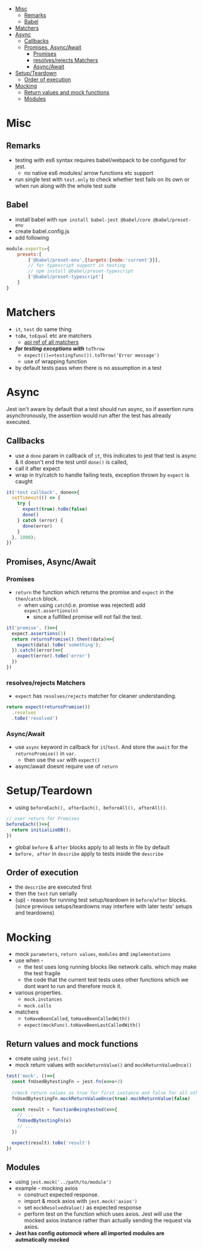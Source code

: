 - [Misc](#misc)
  - [Remarks](#remarks)
  - [Babel](#babel)
- [Matchers](#matchers)
- [Async](#async)
  - [Callbacks](#callbacks)
  - [Promises, Async/Await](#promises-asyncawait)
    - [Promises](#promises)
    - [resolves/rejects Matchers](#resolvesrejects-matchers)
    - [Async/Await](#asyncawait)
- [Setup/Teardown](#setupteardown)
  - [Order of execution](#order-of-execution)
- [Mocking](#mocking)
  - [Return values and mock functions](#return-values-and-mock-functions)
  - [Modules](#modules)

# Misc
## Remarks
- testing with es6 syntax requires babel/webpack to be configured for jest.
  - no native es6 modules/ arrow functions etc support
- run single test with `test.only` to check whether test fails on its own or when run along with the whole test suite

## Babel
- install babel with `npm install babel-jest @babel/core @babel/preset-env`
- create babel.config.js
- add following
```js
module.exports={
    presets:[
        ['@babel/preset-env',{targets:{node:'current'}}],
        // for typescript support in testing
        // npm install @babel/preset-typescript
        ['@babel/preset-typescript']
    ]
}
```

# Matchers
- `it`, `test` do same thing
- `toBe`, `toEqual` etc are matchers
  - [api ref of all matchers](https://jestjs.io/docs/expect)
- ***for testing exceptions with*** `toThrow`
  - `expect(()=>testingfunc()).toThrow('Error message')`
  - use of wrapping function
- by default tests pass when there is no assumption in a test

# Async
Jest isn't aware by default that a test should run async, so if assertion runs asynchronously,
the assertion would run after the test has already executed.
## Callbacks
- use a `done` param in callback of `it`, this indicates to jest that test is async & it doesn't end the test until `done()` is called,
- call it after expect
- wrap in try/catch to handle failing tests, exception thrown by `expect` is caught
```js
it('test callback', done=>{
  setTimeout(() => {
    try {
      expect(true).toBe(false)
      done()
    } catch (error) {
      done(error)
    }
  }, 1000);
})
```

## Promises, Async/Await
### Promises
- `return` the function which returns the promise and `expect` in the `then`/`catch` block.
  - when using `catch`(i.e. promise was rejected) add `expect.assertions(n)`
    - since a fulfilled promise will not fail the test.
```js
it('promise', ()=>{
  expect.assertions(1)
  return returnsPromise().then((data)=>{
    expect(data).toBe('something');
  }).catch((error)=>{
    expect(error).toBe('error')
  })
})
```
### resolves/rejects Matchers
- `expect` has `resolves/rejects` matcher for cleaner understanding.
```js
return expect(returnsPromise())
  .resolves
  .toBe('resolved')
```

### Async/Await
- use `async` keyword in callback for `it`/`test`. And store the `await` for the `returnsPromise()` in `var`.
  - then use the `var` with `expect()`
- async/await doesnt require use of `return`

# Setup/Teardown
- using `beforeEach(), afterEach(), beforeAll(), afterAll()`.
```js
// user return for Promises
beforeEach(()=>{
  return initializeDB();
})
```
- global `before` & `after` blocks apply to all tests in file by default
- `before, after` in `describe` apply to tests inside the `describe`

## Order of execution
- the `describe` are executed first
- then the `test` run serially
- (up) - reason for running test setup/teardown in `before`/`after` blocks. (since previous setups/teardowns may interfere with later tests' setups and teardowns)

# Mocking
- mock `parameters`, `return values`, `modules` and `implementations`
- use when -
  - the test uses long running blocks like network calls. which may make the test fragile
  - the code that the current test tests uses other functions which we dont want to run and therefore mock it.
- various properties.
  - `mock.instances`
  - `mock.calls`
- matchers
  - `toHaveBeenCalled`, `toHaveBeenCalledWith()`
  - `expect(mockFunc).toHaveBeenLastCalledWith()`
## Return values and mock functions
- create using `jest.fn()`
- mock return values with `mockReturnValue()` and `mockReturnValueOnce()`
```js
test('mock', ()=>{
  const fnUsedBytestingFn = jest.fn(x=>x+2)
  
  //mock return values as true for first instance and false for all other instances
  fnUsedBytestingFn.mockReturnValueOnce(true).mockReturnValue(false)

  const result = functionBeingtested(x=>{
    // ...
    fnUsedBytestingFn(x)
    // ...
  })

  expect(result).toBe('result')
})
```
## Modules
- using `jest.mock('../path/to/module')`
- example - mocking axios
  - construct expected response.
  - import & mock axios with `jest.mock('axios')`
  - set `mockResolvedValue()` as expected response
  - perform test on the function which uses axios. Jest will use the mocked axios instance rather than actually sending the request via axios.
- **Jest has config *automock* where all imported modules are autmatically mocked**
